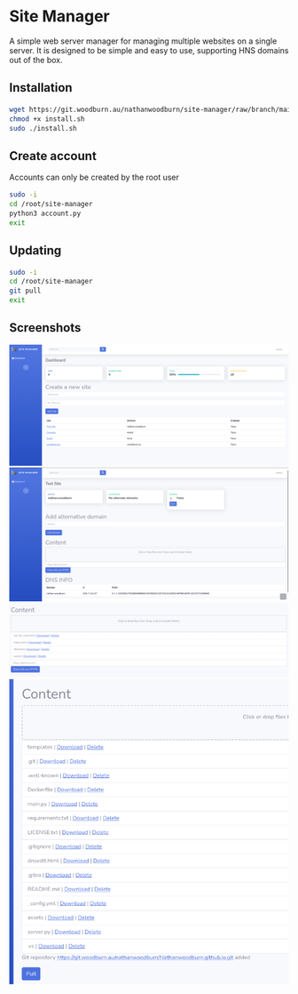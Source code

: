 # Site Manager
A simple web server manager for managing multiple websites on a single server.
It is designed to be simple and easy to use, supporting HNS domains out of the box.

Installation
------------

```bash
wget https://git.woodburn.au/nathanwoodburn/site-manager/raw/branch/main/install.sh
chmod +x install.sh
sudo ./install.sh
```

Create account
--------------
Accounts can only be created by the root user
```bash
sudo -i
cd /root/site-manager
python3 account.py
exit
```


Updating
--------
```bash
sudo -i
cd /root/site-manager
git pull
exit
```


## Screenshots
![Dashboard](assets/dash.png)
![Management page](assets/mg1.png)
![Plain Content](assets/plain.png)
![Git Content](assets/git.png)